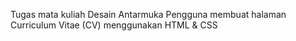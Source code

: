 Tugas mata kuliah Desain Antarmuka Pengguna membuat halaman Curriculum Vitae (CV) menggunakan HTML & CSS
